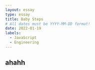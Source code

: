 ```yaml
---
layout: essay
type: essay
title: Baby Steps
# All dates must be YYYY-MM-DD format!
date: 2022-01-19
labels:
  - JavaScript
  - Engineering
---
```

## ahahh
